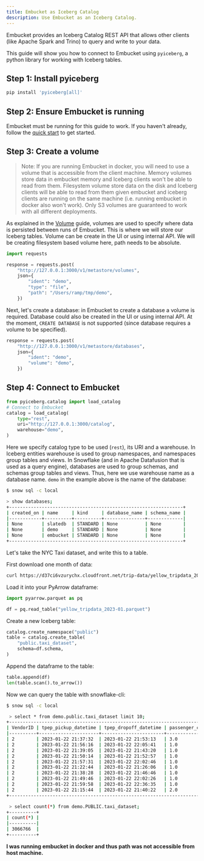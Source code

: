```yaml
---
title: Embucket as Iceberg Catalog
description: Use Embucket as an Iceberg Catalog.
---
```


Embucket provides an Iceberg Catalog REST API that allows other clients (like Apache Spark and Trino) to query and write to your data.

This guide will show you how to connect to Embucket using `pyiceberg`, a python library for working with Iceberg tables. 

## Step 1: Install pyiceberg

```bash
pip install 'pyiceberg[all]' 
```

## Step 2: Ensure Embucket is running

Embucket must be running for this guide to work. If you haven't already, follow the [quick start](/docs/getting-started/quick-start) to get started.

## Step 3: Create a volume 

> Note: If you are running Embucket in docker, you will need to use a volume that is accessible from the client machine. Memory volumes store data in embucket memory and Iceberg clients won't be able to read from them. Filesystem volume store data on the disk and Iceberg clients will be able to read from them given embucket and iceberg clients are running on the same machine (i.e. running embucket in docker also won't work). Only S3 volumes are guaranteed to work with all different deployments.  

As explained in the [Volume](/docs/getting-started/volumes) guide, volumes are used to specify where data is persisted between runs of Embucket. This is where we will store our Iceberg tables. Volume can be create in the UI or using internal API. We will be creating filesystem based volume here, path needs to be absolute.

```python
import requests

response = requests.post(
    "http://127.0.0.1:3000/v1/metastore/volumes",
    json={
        "ident": "demo",
        "type": "file",
        "path": "/Users/ramp/tmp/demo",
    })
```

Next, let's create a database: in Embucket to create a database a volume is required. Database could also be created in the UI or using internal API. At the moment, `CREATE DATABASE` is not supported (since database requires a volume to be specified).

```python
response = requests.post(
    "http://127.0.0.1:3000/v1/metastore/databases",
    json={
        "ident": "demo",
        "volume": "demo",
    })
```


## Step 4: Connect to Embucket

```python
from pyiceberg.catalog import load_catalog
# Connect to Embucket
catalog = load_catalog(
    type="rest",
    uri="http://127.0.0.1:3000/catalog",
    warehouse="demo",
)
```

Here we specify catalog type to be used (`rest`), its URI and a warehouse. In Iceberg entities warehouse is used to group namespaces, and namespaces group tables and views. In Snowflake (and in Apache Datafusion that is used as a query engine), databases are used to group schemas, and schemas group tables and views. Thus, here we use warehouse name as a database name. `demo` in the example above is the name of the database:

```sh
$ snow sql -c local

> show databases;
+----------------------------------------------------------------+
| created_on | name     | kind     | database_name | schema_name |
|------------+----------+----------+---------------+-------------|
| None       | slatedb  | STANDARD | None          | None        |
| None       | demo     | STANDARD | None          | None        |
| None       | embucket | STANDARD | None          | None        |
+----------------------------------------------------------------+
```

Let's take the NYC Taxi dataset, and write this to a table.

First download one month of data:

```bash
curl https://d37ci6vzurychx.cloudfront.net/trip-data/yellow_tripdata_2023-01.parquet -o yellow_tripdata_2023-01.parquet
```

Load it into your PyArrow dataframe:

```python
import pyarrow.parquet as pq

df = pq.read_table("yellow_tripdata_2023-01.parquet")
```

Create a new Iceberg table:

```python
catalog.create_namespace("public")
table = catalog.create_table(
    "public.taxi_dataset",
    schema=df.schema,
)
```

Append the dataframe to the table:

```python
table.append(df)
len(table.scan().to_arrow())
```

Now we can query the table with snowflake-cli:

```bash
$ snow sql -c local

 > select * from demo.public.taxi_dataset limit 10;
+------------------------------------------------------------------------------------------------------------------------------------------------------------------------------------------------------------------------------------------------------------------------------------------------------------------+
| VendorID | tpep_pickup_datetime | tpep_dropoff_datetime | passenger_count | trip_distance | RatecodeID | store_and_fwd_flag | PULocationID | DOLocationID | payment_type | fare_amount | extra | mta_tax | tip_amount | tolls_amount | improvement_surcharge | total_amount | congestion_surcharge | airport_fee |
|----------+----------------------+-----------------------+-----------------+---------------+------------+--------------------+--------------+--------------+--------------+-------------+-------+---------+------------+--------------+-----------------------+--------------+----------------------+-------------|
| 2        | 2023-01-22 21:37:32  | 2023-01-22 21:53:13   | 3.0             | 3.12          | 1.0        | N                  | 230          | 211          | 1            | 17.0        | 1.0   | 0.5     | 4.4        | 0.0          | 1.0                   | 26.4         | 2.5                  | 0.0         |
| 2        | 2023-01-22 21:56:16  | 2023-01-22 22:05:41   | 1.0             | 1.94          | 1.0        | N                  | 114          | 13           | 1            | 12.1        | 1.0   | 0.5     | 3.42       | 0.0          | 1.0                   | 20.52        | 2.5                  | 0.0         |
| 2        | 2023-01-22 21:39:05  | 2023-01-22 21:43:20   | 1.0             | 0.37          | 1.0        | N                  | 229          | 229          | 1            | 5.8         | 1.0   | 0.5     | 0.25       | 0.0          | 1.0                   | 11.05        | 2.5                  | 0.0         |
| 2        | 2023-01-22 21:50:14  | 2023-01-22 21:52:57   | 1.0             | 0.85          | 1.0        | N                  | 262          | 263          | 1            | 5.8         | 1.0   | 0.5     | 2.16       | 0.0          | 1.0                   | 12.96        | 2.5                  | 0.0         |
| 2        | 2023-01-22 21:57:31  | 2023-01-22 22:02:46   | 1.0             | 1.23          | 1.0        | N                  | 141          | 75           | 2            | 7.9         | 1.0   | 0.5     | 0.0        | 0.0          | 1.0                   | 12.9         | 2.5                  | 0.0         |
| 2        | 2023-01-22 21:22:44  | 2023-01-22 21:26:06   | 1.0             | 0.44          | 1.0        | N                  | 256          | 256          | 2            | 5.8         | 1.0   | 0.5     | 0.0        | 0.0          | 1.0                   | 8.3          | 0.0                  | 0.0         |
| 2        | 2023-01-22 21:38:28  | 2023-01-22 21:46:46   | 1.0             | 1.78          | 1.0        | N                  | 79           | 170          | 1            | 10.7        | 1.0   | 0.5     | 3.14       | 0.0          | 1.0                   | 18.84        | 2.5                  | 0.0         |
| 2        | 2023-01-22 21:49:46  | 2023-01-22 22:02:26   | 1.0             | 2.42          | 1.0        | N                  | 170          | 143          | 1            | 14.9        | 1.0   | 0.5     | 3.98       | 0.0          | 1.0                   | 23.88        | 2.5                  | 0.0         |
| 2        | 2023-01-22 21:59:58  | 2023-01-22 22:36:35   | 1.0             | 22.26         | 1.0        | N                  | 132          | 241          | 1            | 83.5        | 1.0   | 0.5     | 10.0       | 6.55         | 1.0                   | 103.8        | 0.0                  | 1.25        |
| 2        | 2023-01-22 21:15:44  | 2023-01-22 21:40:22   | 2.0             | 9.14          | 1.0        | N                  | 264          | 151          | 1            | 38.7        | 6.0   | 0.5     | 13.81      | 6.55         | 1.0                   | 70.31        | 2.5                  | 1.25        |
+------------------------------------------------------------------------------------------------------------------------------------------------------------------------------------------------------------------------------------------------------------------------------------------------------------------+

 > select count(*) from demo.PUBLIC.taxi_dataset;
+----------+
| count(*) |
|----------|
| 3066766  |
+----------+
```

**I was running embucket in docker and thus path was not accessible from host machine.**




